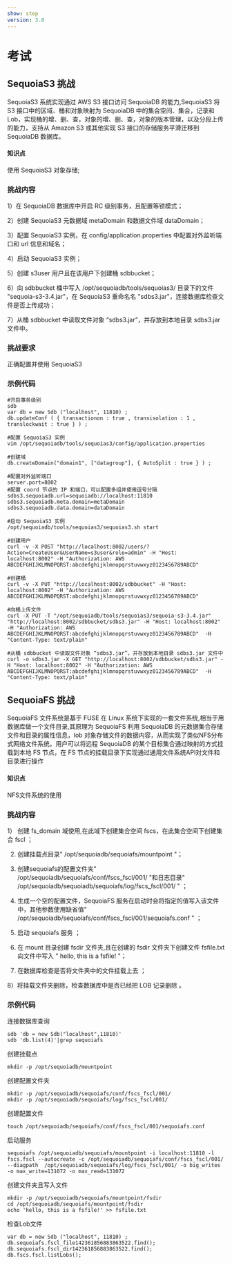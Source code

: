 ```yaml
---
show: step
version: 3.0
---
```

# 考试

## SequoiaS3 挑战

SequoiaS3 系统实现通过 AWS S3 接口访问 SequoiaDB 的能力,SequoiaS3 将 S3 接口中的区域、桶和对象映射为 SequoiaDB 中的集合空间、集合，记录和Lob，实现桶的增、删、查，对象的增、删、查，对象的版本管理，以及分段上传的能力，支持从 Amazon S3 或其他实现 S3 接口的存储服务平滑迁移到 SequoiaDB 数据库。

#### 知识点

使用 SequoiaS3 对象存储;

### 挑战内容

1）在 SequoiaDB 数据库中开启 RC 级别事务，且配置等锁模式；

2）创建 SequoiaS3 元数据域 metaDomain 和数据文件域 dataDomain；

3）配置 SequoiaS3 实例，在 config/application.properties 中配置对外监听端口和 url 信息和域名；

4）启动 SequoiaS3 实例；

5）创建 s3user 用户且在该用户下创建桶 sdbbucket；

6）向 sdbbucket 桶中写入 /opt/sequoiadb/tools/sequoias3/ 目录下的文件 "sequoia-s3-3.4.jar"，在 SequoiaS3 重命名名 "sdbs3.jar"，连接数据库检查文件是否上传成功；

7）从桶 sdbbucket 中读取文件对象 “sdbs3.jar”，并存放到本地目录 sdbs3.jar 文件中。

### 挑战要求

正确配置并使用 SequoiaS3 

### 示例代码

```shell
#开启事务级别
sdb
var db = new Sdb ("localhost", 11810) ;
db.updateConf ( { transactionon : true , transisolation : 1 ,  translockwait : true } ) ;

#配置 SequoiaS3 实例
vim /opt/sequoiadb/tools/sequoias3/config/application.properties

#创建域
db.createDomain("domain1", ["datagroup"], { AutoSplit : true } ) ;

#配置对外监听端口
server.port=8002
#配置 coord 节点的 IP 和端口，可以配置多组并使用逗号分隔
sdbs3.sequoiadb.url=sequoiadb://localhost:11810
sdbs3.sequoiadb.meta.domain=metaDomain
sdbs3.sequoiadb.data.domain=dataDomain

#启动 SequoiaS3 实例
/opt/sequoiadb/tools/sequoias3/sequoias3.sh start

#创建用户
curl -v -X POST "http://localhost:8002/users/?Action=CreateUser&UserName=s3user&role=admin" -H "Host: localhost:8002" -H "Authorization: AWS ABCDEFGHIJKLMNOPQRST:abcdefghijklmnopqrstuvwxyz0123456789ABCD"

#创建桶
curl -v -X PUT "http://localhost:8002/sdbbucket" -H "Host: localhost:8002" -H "Authorization: AWS ABCDEFGHIJKLMNOPQRST:abcdefghijklmnopqrstuvwxyz0123456789ABCD" 

#向桶上传文件
curl -X PUT -T "/opt/sequoiadb/tools/sequoias3/sequoia-s3-3.4.jar" "http://localhost:8002/sdbbucket/sdbs3.jar" -H "Host: localhost:8002" -H "Authorization: AWS ABCDEFGHIJKLMNOPQRST:abcdefghijklmnopqrstuvwxyz0123456789ABCD"  -H "Content-Type: text/plain"

#从桶 sdbbucket 中读取文件对象 “sdbs3.jar”，并存放到本地目录 sdbs3.jar 文件中
curl -o sdbs3.jar -X GET "http://localhost:8002/sdbbucket/sdbs3.jar" -H "Host: localhost:8002" -H "Authorization: AWS ABCDEFGHIJKLMNOPQRST:abcdefghijklmnopqrstuvwxyz0123456789ABCD"  -H "Content-Type: text/plain" 
```

## SequoiaFS 挑战

SequoiaFS 文件系统是基于 FUSE 在 Linux 系统下实现的一套文件系统,相当于用数据库做一个文件目录,其原理为 SequoiaFS 利用 SequoiaDB 的元数据集合存储文件和目录的属性信息，lob 对象存储文件的数据内容，从而实现了类似NFS分布式网络文件系统。用户可以将远程 SequoiaDB 的某个目标集合通过映射的方式挂载到本地 FS 节点，在 FS 节点的挂载目录下实现通过通用文件系统API对文件和目录进行操作

#### 知识点

NFS文件系统的使用

### 挑战内容
1） 创建 fs_domain 域使用,在此域下创建集合空间 fscs，在此集合空间下创建集合 fscl ；

2) 创建挂载点目录" /opt/sequoiadb/sequoiafs/mountpoint "；

3) 创建sequoiafs的配置文件夹" /opt/sequoiadb/sequoiafs/conf/fscs_fscl/001/ "和日志目录" /opt/sequoiadb/sequoiadb/sequoiafs/log/fscs_fscl/001/ " ；

4) 生成一个空的配置文件，SequoiaFS 服务在启动时会将指定的值写入该文件中，其他参数使用缺省值" /opt/sequoiadb/sequoiafs/conf/fscs_fscl/001/sequoiafs.conf " ；

5) 启动 sequoiafs 服务 ；

6) 在 mount 目录创建 fsdir 文件夹,且在创建的 fsdir 文件夹下创建文件 fsfile.txt 向文件中写入 " hello, this is a fsfile! "；

7) 在数据库检查是否将文件夹中的文件挂载上去 ；

8）将挂载文件夹删除，检查数据库中是否已经把 LOB 记录删除 。

 
### 示例代码

连接数据库查询
```shell
sdb 'db = new Sdb("localhost",11810)'
sdb 'db.list(4)'|grep sequoiafs
```

创建挂载点

```shell
mkdir -p /opt/sequoiadb/mountpoint
```

创建配置文件夹
```shell
mkdir -p /opt/sequoiadb/sequoiafs/conf/fscs_fscl/001/
mkdir -p /opt/sequoiadb/sequoiafs/log/fscs_fscl/001/
```
创建配置文件
```shell
touch /opt/sequoiadb/sequoiafs/conf/fscs_fscl/001/sequoiafs.conf
```
启动服务

```shell
sequoiafs /opt/sequoiadb/sequoiafs/mountpoint -i localhost:11810 -l fscs.fscl --autocreate -c /opt/sequoiadb/sequoiafs/conf/fscs_fscl/001/ --diagpath  /opt/sequoiadb/sequoiafs/log/fscs_fscl/001/ -o big_writes -o max_write=131072 -o max_read=131072
```

创建文件夹且写入文件

```shell
mkdir -p /opt/sequoiadb/sequoiafs/mountpoint/fsdir
cd /opt/sequoiadb/sequoiafs/mountpoint/fsdir
echo 'hello, this is a fsfile!' >> fsfile.txt
```

检查Lob文件
```shell
var db = new Sdb ("localhost", 11810) ;
db.sequoiafs.fscl_file142361856883863522.find();
db.sequoiafs.fscl_dir142361856883863522.find();
db.fscs.fscl.listLobs();
```
